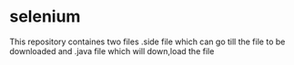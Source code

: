 # selenium
This repository containes two files .side file which can go till the file to be downloaded and .java file which will down,load the file 
